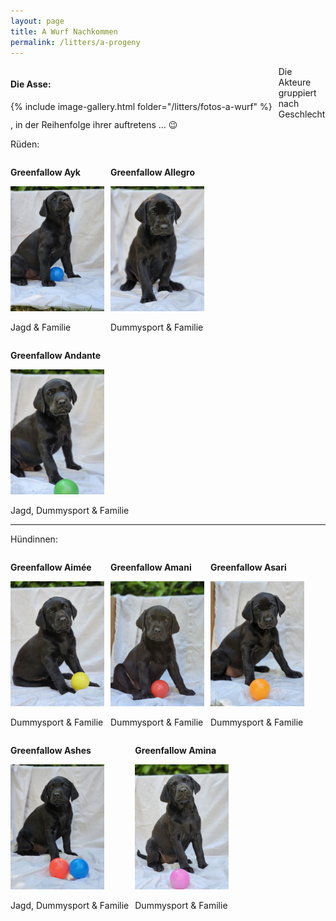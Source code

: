 ```yaml
---
layout: page
title: A Wurf Nachkommen
permalink: /litters/a-progeny
---
```

<div style="width: 100%; ">
<div style="float: left;" id="gallery">
      <h4 id="week3">Die Asse:</h4>
    <div style="float: left; margin-right:10px;">{% include image-gallery.html folder="/litters/fotos-a-wurf" %}</div>   
</div>
</div>
<p>Die Akteure gruppiert nach Geschlecht, in der Reihenfolge ihrer auftretens ... 😉 </p>
<p>Rüden:</p>
<div style="width: 100%; ">
  
  <div style="float:left; margin-right: 10px;">
    <p><strong>Greenfallow Ayk</strong>
    </p>
   <img style="clear:left" src="/litters/week7/ruede-blau.jpeg" width="150">
    <p>Jagd & Familie</p>
  </div>
  
  <div style="clear:right;float:left; margin-right: 10px;">
    <p><strong>Greenfallow Allegro</strong></p>
    
   <img style="" src="/litters/week7/ruede_weiss.jpeg" width="150">
   <p>Dummysport & Familie</p>
  </div>
  
  <div style="float:left; margin-right: 10px;">
    <p><strong>Greenfallow Andante</strong></p>
   <img style="" src="/litters/week7/ruede-gruen.jpeg" width="150">
    <p>Jagd, Dummysport & Familie</p>
  </div>
  
  <hr style="clear:left">
  <p>Hündinnen:</p>
  <div style="float:left; margin-right: 10px;">
    <p><strong>Greenfallow Aimée</strong></p>
  
   <img style="" src="/litters/week7/gelb.jpeg" width="150">
   <p>Dummysport & Familie</p>
   </div>

  <div style="float:left;  margin-right: 10px;">
    <p><strong>Greenfallow Amani</strong></p>
     <img style="" src="/litters/week7/rot.jpeg" width="150">
 <p>Dummysport & Familie</p>
   </div>
  
  <div style="float:left; margin-right: 10px;">
    <p><strong>Greenfallow Asari</strong></p>
  
   <img style="" src="/litters/week7/orange.jpeg" width="150">
        <p>Dummysport & Familie</p>
</div>
  <div style="float:left;  margin-right: 10px;">
    <p><strong>Greenfallow Ashes</strong></p>
   <img style="" src="/litters/week7/lila.jpeg" width="150">
    <p>Jagd, Dummysport & Familie</p>
  </div>
  
  <div style="float:left; margin-right: 10px;">
    <p><strong>Greenfallow Amina</strong></p>
   <img style="" src="/litters/week7/rosa.jpeg" width="150">
    <p>Dummysport & Familie </p>

  </div>
 
</div>
